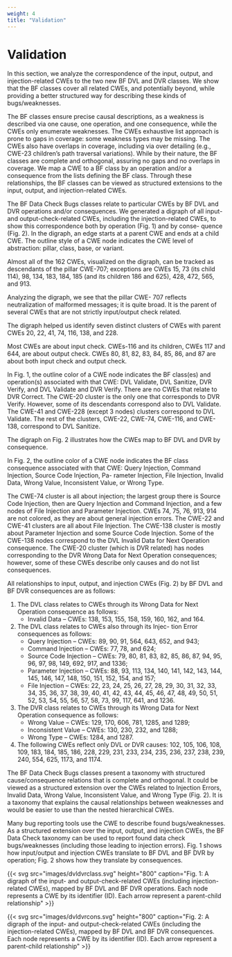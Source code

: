 ```yaml
---
weight: 4
title: "Validation"
---
```

# Validation

In this section, we analyze the correspondence of the input, output, and injection-related CWEs to the two new BF DVL and DVR classes. We show that the BF classes cover all related CWEs, and potentially beyond, while providing a better structured way for describing these kinds of bugs/weaknesses.

The BF classes ensure precise causal descriptions, as a weakness is described via one cause, one operation, and one consequence, while the CWEs only enumerate weaknesses. The CWEs exhaustive list approach is prone to gaps in coverage: some weakness types may be missing. The CWEs also have overlaps in coverage, including via over detailing (e.g., CWE-23 children’s path traversal variations). While by their nature, the BF classes are complete and orthogonal, assuring no gaps and no overlaps in coverage. We map a CWE to a BF class by an operation and/or a consequence from the lists defining the BF class. Through these relationships, the BF classes can be viewed as structured extensions to the input, output, and injection-related CWEs.

The BF Data Check Bugs classes relate to particular CWEs by BF DVL and DVR operations and/or consequences. We generated a digraph of all input- and output-check-related CWEs, including the injection-related CWEs, to show this correspondence both by operation (Fig. 1) and by conse- quence (Fig. 2). In the digraph, an edge starts at a parent CWE and ends at a child CWE. The outline style of a CWE node indicates the CWE level of abstraction: pillar, class, base, or variant.

Almost all of the 162 CWEs, visualized on the digraph, can be tracked as descendants of the pillar CWE-707; exceptions are CWEs 15, 73 (its child 114), 98, 134, 183, 184, 185 (and its children 186 and 625), 428, 472, 565, and 913.

Analyzing the digraph, we see that the pillar CWE- 707 reflects neutralization of malformed messages; it is quite broad. It is the parent of several CWEs that are not strictly input/output check related.

The digraph helped us identify seven distinct clusters of CWEs with parent CWEs 20, 22, 41, 74, 116, 138, and 228.

Most CWEs are about input check. CWEs-116 and its children, CWEs 117 and 644, are about output check. CWEs 80, 81, 82, 83, 84, 85, 86, and 87 are about both input check and output check.

In Fig. 1, the outline color of a CWE node indicates the BF class(es) and operation(s) associated with that CWE: DVL Validate, DVL Sanitize, DVR Verify, and DVL Validate and DVR Verify. There are no CWEs that relate to DVR Correct. The CWE-20 cluster is the only one that corresponds to DVR Verify. However, some of its descendants correspond also to DVL Validate. The CWE-41 and CWE-228 (except 3 nodes) clusters correspond to DVL Validate. The rest of the clusters, CWE-22, CWE-74, CWE-116, and CWE-138, correspond to DVL Sanitize.

The digraph on Fig. 2 illustrates how the CWEs map to BF DVL and DVR by consequence.

In Fig. 2, the outline color of a CWE node indicates the BF class consequence associated with that CWE: Query Injection, Command Injection, Source Code Injection, Pa- rameter Injection, File Injection, Invalid Data, Wrong Value, Inconsistent Value, or Wrong Type.

The CWE-74 cluster is all about injection; the largest group there is Source Code Injection, then are Query Injection and Command Injection, and a few nodes of File Injection and Parameter Injection. CWEs 74, 75, 76, 913, 914 are not colored, as they are about general injection errors. The CWE-22 and CWE-41 clusters are all about File Injection. The CWE-138 cluster is mostly about Parameter Injection and some Source Code Injection. Some of the CWE-138 nodes correspond to the DVL Invalid Data for Next Operation consequence. The CWE-20 cluster (which is DVR related) has nodes corresponding to the DVR Wrong Data for Next Operation consequences; however, some of these CWEs describe only causes and do not list consequences.

All relationships to input, output, and injection CWEs (Fig. 2) by BF DVL and BF DVR consequences are as follows:

1.  The DVL class relates to CWEs through its Wrong Data for Next Operation consequence as follows:
    * Invalid Data – CWEs: 138, 153, 155, 158, 159, 160, 162, and 164.
2.  The DVL class relates to CWEs also through its Injec- tion Error consequences as follows:
    * Query Injection – CWEs: 89, 90, 91, 564, 643, 652, and 943;
    * Command Injection – CWEs: 77, 78, and 624;
    * Source Code Injection – CWEs: 79, 80, 81, 83, 82, 85, 86, 87, 94, 95, 96, 97, 98, 149, 692, 917, and 1336;
    * Parameter Injection – CWEs: 88, 93, 113, 134, 140, 141, 142, 143, 144, 145, 146, 147, 148, 150, 151, 152, 154, and 157;
    * File Injection – CWEs: 22, 23, 24, 25, 26, 27, 28, 29, 30, 31, 32, 33, 34, 35, 36, 37, 38, 39, 40, 41, 42, 43, 44, 45, 46, 47, 48, 49, 50, 51, 52, 53, 54, 55, 56, 57, 58, 73, 99, 117, 641, and 1236.
3.  The DVR class relates to CWEs through its Wrong Data for Next Operation consequence as follows:
    * Wrong Value – CWEs: 129, 170, 606, 781, 1285, and 1289;
    * Inconsistent Value – CWEs: 130, 230, 232, and 1288;
    * Wrong Type – CWEs: 1284, and 1287.
4.  The following CWEs reflect only DVL or DVR causes: 102, 105, 106, 108, 109, 183, 184, 185, 186, 228, 229, 231, 233, 234, 235, 236, 237, 238, 239, 240, 554, 625, 1173, and 1174.

The BF Data Check Bugs classes present a taxonomy with structured cause/consequence relations that is complete and orthogonal. It could be viewed as a structured extension over the CWEs related to Injection Errors, Invalid Data, Wrong Value, Inconsistent Value, and Wrong Type (Fig. 2). It is a taxonomy that explains the causal relationships between weaknesses and would be easier to use than the nested hierarchical CWEs.

Many bug reporting tools use the CWE to describe found bugs/weaknesses. As a structured extension over the input, output, and injection CWEs, the BF Data Check taxonomy can be used to report found data check bugs/weaknesses (including those leading to injection errors). Fig. 1 shows how input/output and injection CWEs translate to BF DVL and BF DVR by operation; Fig. 2 shows how they translate by consequences.

{{< svg src="images/dvldvrclass.svg" height="800" caption="Fig. 1: A digraph of the input- and output-check-related CWEs (including injection-related CWEs), mapped by BF DVL and BF DVR operations. Each node represents a CWE by its identifier (ID). Each arrow represent a parent-child relationship" >}}

{{< svg src="images/dvldvrcons.svg" height="800" caption="Fig. 2: A digraph of the input- and output-check-related CWEs (including the injection-related CWEs), mapped by BF DVL and BF DVR consequences. Each node represents a CWE by its identifier (ID). Each arrow represent a parent-child relationship" >}}